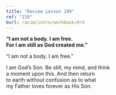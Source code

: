```yaml
---
title: "Review Lesson 199"
ref: "219"
burl: /acim/intro/workbook/#r6
---
```


<div markdown="1" class="center">

**“I am not a body. I am free.<br/>
For I am still as God created me.”**
</div>

“I am not a body. I am free.”

<div markdown="1" class="review center">

I am God’s Son. Be still, my mind, and think<br/>
a moment upon this. And then return<br/>
to earth without confusion as to what<br/>
my Father loves forever as His Son.
</div>

